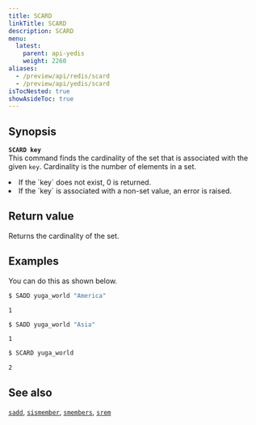 ```yaml
---
title: SCARD
linkTitle: SCARD
description: SCARD
menu:
  latest:
    parent: api-yedis
    weight: 2260
aliases:
  - /preview/api/redis/scard
  - /preview/api/yedis/scard
isTocNested: true
showAsideToc: true
---
```


## Synopsis

<b>`SCARD key`</b><br>
This command finds the cardinality of the set that is associated with the given `key`. Cardinality is the number of elements in a set.
<li>If the `key` does not exist, 0 is returned.</li>
<li>If the `key` is associated with a non-set value, an error is raised.</li>

## Return value

Returns the cardinality of the set.

## Examples

You can do this as shown below.

```sh
$ SADD yuga_world "America"
```

```
1
```

```sh
$ SADD yuga_world "Asia"
```

```
1
```

```sh
$ SCARD yuga_world
```

```
2
```

## See also

[`sadd`](../sadd/), [`sismember`](../sismember/), [`smembers`](../smembers/), [`srem`](../srem/)

